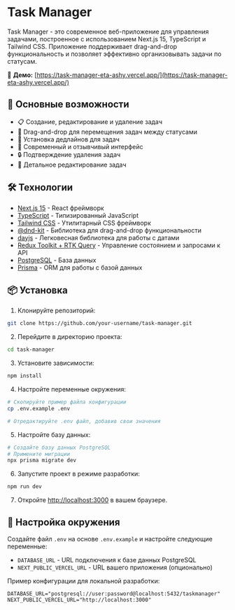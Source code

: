 # Task Manager

Task Manager - это современное веб-приложение для управления задачами, построенное с использованием Next.js 15, TypeScript и Tailwind CSS. Приложение поддерживает drag-and-drop функциональность и позволяет эффективно организовывать задачи по статусам.

🔗 **Демо:** [https://task-manager-eta-ashy.vercel.app/](https://task-manager-eta-ashy.vercel.app/)

## 🚀 Основные возможности

- 📋 Создание, редактирование и удаление задач
- 🔄 Drag-and-drop для перемещения задач между статусами
- 📅 Установка дедлайнов для задач
- 🎨 Современный и отзывчивый интерфейс
- 🔒 Подтверждение удаления задач
- 📝 Детальное редактирование задач

## 🛠 Технологии

- [Next.js 15](https://nextjs.org/) - React фреймворк
- [TypeScript](https://www.typescriptlang.org/) - Типизированный JavaScript
- [Tailwind CSS](https://tailwindcss.com/) - Утилитарный CSS фреймворк
- [@dnd-kit](https://dnd-kit.com/) - Библиотека для drag-and-drop функциональности
- [dayjs](https://day.js.org/) - Легковесная библиотека для работы с датами
- [Redux Toolkit + RTK Query](https://redux-toolkit.js.org/rtk-query/overview) - Управление состоянием и запросами к API
- [PostgreSQL](https://www.postgresql.org/) - База данных
- [Prisma](https://www.prisma.io/) - ORM для работы с базой данных

## 📦 Установка

1. Клонируйте репозиторий:
```bash
git clone https://github.com/your-username/task-manager.git
```

2. Перейдите в директорию проекта:
```bash
cd task-manager
```

3. Установите зависимости:
```bash
npm install
```

4. Настройте переменные окружения:
```bash
# Скопируйте пример файла конфигурации
cp .env.example .env

# Отредактируйте .env файл, добавив свои значения
```

5. Настройте базу данных:
```bash
# Создайте базу данных PostgreSQL
# Примените миграции
npx prisma migrate dev
```

6. Запустите проект в режиме разработки:
```bash
npm run dev
```

7. Откройте [http://localhost:3000](http://localhost:3000) в вашем браузере.

## 🔧 Настройка окружения

Создайте файл `.env` на основе `.env.example` и настройте следующие переменные:

- `DATABASE_URL` - URL подключения к базе данных PostgreSQL
- `NEXT_PUBLIC_VERCEL_URL` - URL вашего приложения (опционально)

Пример конфигурации для локальной разработки:
```env
DATABASE_URL="postgresql://user:password@localhost:5432/taskmanager"
NEXT_PUBLIC_VERCEL_URL="http://localhost:3000"
```